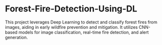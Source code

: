 # Forest-Fire-Detection-Using-DL
This project leverages Deep Learning to detect and classify forest fires from images, aiding in early wildfire prevention and mitigation. It utilizes CNN-based models for image classification, real-time fire detection, and alert generation.
